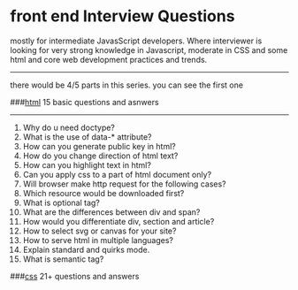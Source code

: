 front end Interview Questions
=============================

mostly for intermediate JavasScript developers. Where interviewer is looking for very strong knowledge in Javascript, moderate in CSS and some html and core web development practices and trends.

-------
there would be 4/5 parts in this series. you can see the first one

###[html](http://www.thatjsdude.com/interview/html.html)
15 basic questions and asnwers
______
1. Why do u need doctype?
2. What is the use of data-* attribute?
3. How can you generate public key in html?
4. How do you change direction of html text?
5. How can you highlight text in html?
6. Can you apply css to a part of html document only?
7. Will browser make http request for the following cases?
8. Which resource would be downloaded first?
9. What is optional tag?
10. What are the differences between div and span?
11. How would you differentiate div, section and article?
12. How to select svg or canvas for your site?
13. How to serve html in multiple languages?
14. Explain standard and quirks mode.
15. What is semantic tag?

###[css](http://www.thatjsdude.com/interview/css.html)
21+ questions and answers
